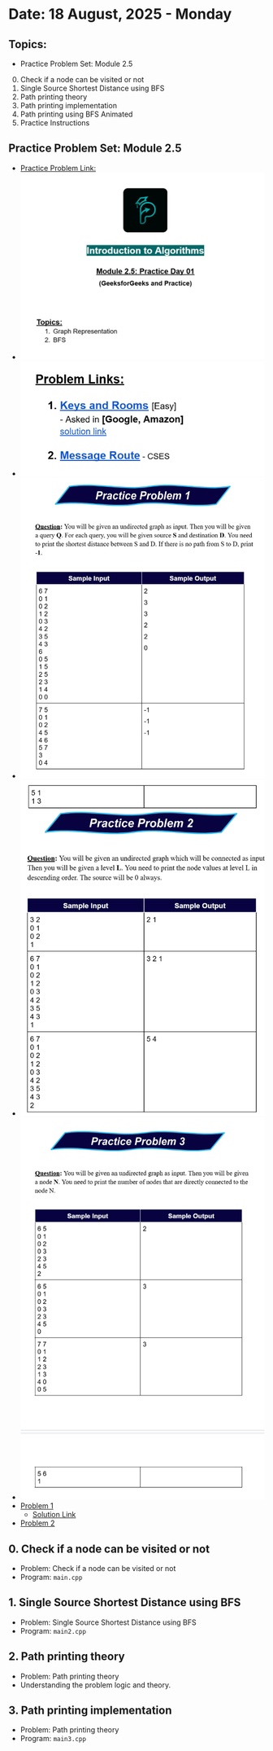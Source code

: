 # Date: 18 August, 2025 - Monday

## Topics:
- Practice Problem Set: Module 2.5
0. Check if a node can be visited or not
1. Single Source Shortest Distance using BFS
2. Path printing theory
3. Path printing implementation
4. Path printing using BFS Animated
5. Practice Instructions

## Practice Problem Set: Module 2.5
- [Practice Problem Link:](https://docs.google.com/document/d/1PyDLefzBJ0s9ob5MxfFxUcTM5RB1UaQF/edit?usp=sharing&ouid=110071013354717279052&rtpof=true&sd=true)
- <img src="./images/practice_problem.png" width="500">
- <img src="./images/practice_problem2.png" width="500">
- <img src="./images/practice_problem3.png" width="500">
- <img src="./images/practice_problem4.png" width="500">
- <img src="./images/practice_problem5.png" width="500">
- [Problem 1](https://leetcode.com/problems/keys-and-rooms/description/)
    - [Solution Link](https://leetcode.com/problems/keys-and-rooms/solutions/7080245/simple-bfs-beginner-friendly-beats-100-b-lvt4/)
- [Problem 2](https://cses.fi/problemset/task/1667)

## 0. Check if a node can be visited or not
- Problem: Check if a node can be visited or not
- Program: `main.cpp`

## 1. Single Source Shortest Distance using BFS
- Problem: Single Source Shortest Distance using BFS
- Program: `main2.cpp`

## 2. Path printing theory
- Problem: Path printing theory
- Understanding the problem logic and theory.

## 3. Path printing implementation
- Problem: Path printing theory
- Program: `main3.cpp`